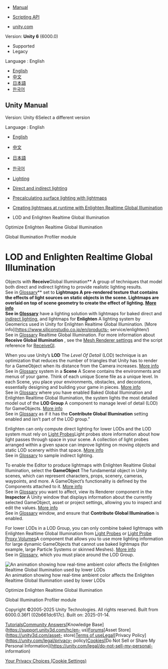 [](https://docs.unity3d.com)

  * [Manual](../Manual/index.html)
  * [Scripting API](../ScriptReference/index.html)

  * [unity.com](https://unity.com/)

Version: **Unity 6** (6000.0)

  * Supported
  * Legacy

Language : English

  * [English](/Manual/LODRealtimeGI.html)
  * [中文](/cn/current/Manual/LODRealtimeGI.html)
  * [日本語](/ja/current/Manual/LODRealtimeGI.html)
  * [한국어](/kr/current/Manual/LODRealtimeGI.html)

[](https://docs.unity3d.com)

## Unity Manual

Version: Unity 6Select a different version

Language : English

  * [English](/Manual/LODRealtimeGI.html)
  * [中文](/cn/current/Manual/LODRealtimeGI.html)
  * [日本語](/ja/current/Manual/LODRealtimeGI.html)
  * [한국어](/kr/current/Manual/LODRealtimeGI.html)

  * [Lighting](LightingOverview.html)
  * [Direct and indirect lighting](direct-and-indirect-lighting.html)
  * [Precalculating surface lighting with lightmaps](Lightmapping-landing.html)
  * [Creating lightmaps at runtime with Enlighten Realtime Global Illumination](realtime-gi-using-enlighten-landing.html)
  * LOD and Enlighten Realtime Global Illumination

[](realtime-gi-using-enlighten-optimize.html)

Optimize Enlighten Realtime Global Illumination

[](ProfilerGI.html)

Global Illumination Profiler module

# LOD and Enlighten Realtime Global Illumination

Objects with **Receive**Global Illumination** A group of techniques that model
both direct and indirect lighting to provide realistic lighting results.  
See in [Glossary](Glossary.html#globalillumination)** set to ****Lightmaps** A
pre-rendered texture that contains the effects of light sources on static
objects in the scene. Lightmaps are overlaid on top of scene geometry to
create the effect of lighting. [More info](Lightmapping.html)  
See in [Glossary](Glossary.html#Lightmap)** have a lighting solution with
lightmaps for baked direct and [indirect
lighting](LightmappingDirectional.html), and lightmaps for **Enlighten** A
lighting system by Geomerics used in Unity for Enlighten Realtime Global
Illumination. [More info](https://www.siliconstudio.co.jp/en/products-
service/enlighten/)  
See in [Glossary](Glossary.html#Enlighten) Realtime Global Illumination. For
more information about **Receive Global Illumination** , see the [Mesh
Renderer settings](class-MeshRenderer.html) and the script reference for
[ReceiveGI](../ScriptReference/ReceiveGI.html).

When you use Unity’s **LOD** The _Level Of Detail_ (LOD) technique is an
optimization that reduces the number of triangles that Unity has to render for
a GameObject when its distance from the Camera increases. [More
info](LevelOfDetail.html)  
See in [Glossary](Glossary.html#LOD) system in a **Scene** A Scene contains
the environments and menus of your game. Think of each unique Scene file as a
unique level. In each Scene, you place your environments, obstacles, and
decorations, essentially designing and building your game in pieces. [More
info](CreatingScenes.html)  
See in [Glossary](Glossary.html#Scene) where you have enabled Baked Global
Illumination and Enlighten Realtime Global Illumination, the system lights the
most detailed model out of the **LOD Group** A component to manage level of
detail (LOD) for GameObjects. [More info](class-LODGroup.html)  
See in [Glossary](Glossary.html#LODGroup) as if it has the **Contribute Global
Illumination** setting enabled and isn’t part of the LOD group."

Enlighten can only compute direct lighting for lower LODs and the LOD system
must rely on [Light Probes](LightProbes.html)Light probes store information
about how light passes through space in your scene. A collection of light
probes arranged within a given space can improve lighting on moving objects
and static LOD scenery within that space. [More info](LightProbes.html)  
See in [Glossary](Glossary.html#LightProbe) to sample indirect lighting.

To enable the Editor to produce lightmaps with Enlighten Realtime Global
Illumination, select the **GameObject** The fundamental object in Unity
scenes, which can represent characters, props, scenery, cameras, waypoints,
and more. A GameObject’s functionality is defined by the Components attached
to it. [More info](class-GameObject.html)  
See in [Glossary](Glossary.html#GameObject) you want to affect, view its
Renderer component in the **Inspector** A Unity window that displays
information about the currently selected GameObject, asset or project
settings, allowing you to inspect and edit the values. [More
info](UsingTheInspector.html)  
See in [Glossary](Glossary.html#Inspector) window, and ensure that
**Contribute Global Illumination** is enabled.

For lower LODs in a LOD Group, you can only combine baked lightmaps with
Enlighten Realtime Global Illumination from [Light Probes](LightProbes.html)
or [Light Probe Proxy Volumes](class-LightProbeProxyVolume.html)A component
that allows you to use more lighting information for large dynamic GameObjects
that cannot use baked lightmaps (for example, large Particle Systems or
skinned Meshes). [More info](class-LightProbeProxyVolume.html)  
See in [Glossary](Glossary.html#LightProbeProxyVolume), which you must place
around the LOD Group.

![An animation showing how real-time ambient color affects the Enlighten
Realtime Global Illumination used by lower
LODs](../uploads/Main/LODRealtimeGI.gif) An animation showing how real-time
ambient color affects the Enlighten Realtime Global Illumination used by lower
LODs

[](realtime-gi-using-enlighten-optimize.html)

Optimize Enlighten Realtime Global Illumination

[](ProfilerGI.html)

Global Illumination Profiler module

Copyright ©2005-2025 Unity Technologies. All rights reserved. Built from
6000.0.36f1 (02b661dc617c). Built on: 2025-01-14.

[Tutorials](https://learn.unity.com/)[Community
Answers](https://answers.unity3d.com)[Knowledge
Base](https://support.unity3d.com/hc/en-
us)[Forums](https://forum.unity3d.com)[Asset Store](https://unity3d.com/asset-
store)[Terms of
use](https://docs.unity3d.com/Manual/TermsOfUse.html)[Legal](https://unity.com/legal)[Privacy
Policy](https://unity.com/legal/privacy-
policy)[Cookies](https://unity.com/legal/cookie-policy)[Do Not Sell or Share
My Personal Information](https://unity.com/legal/do-not-sell-my-personal-
information)

[Your Privacy Choices (Cookie Settings)](javascript:void\(0\);)

